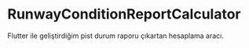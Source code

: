 # RunwayConditionReportCalculator
Flutter ile geliştirdiğim pist durum raporu çıkartan hesaplama aracı.
